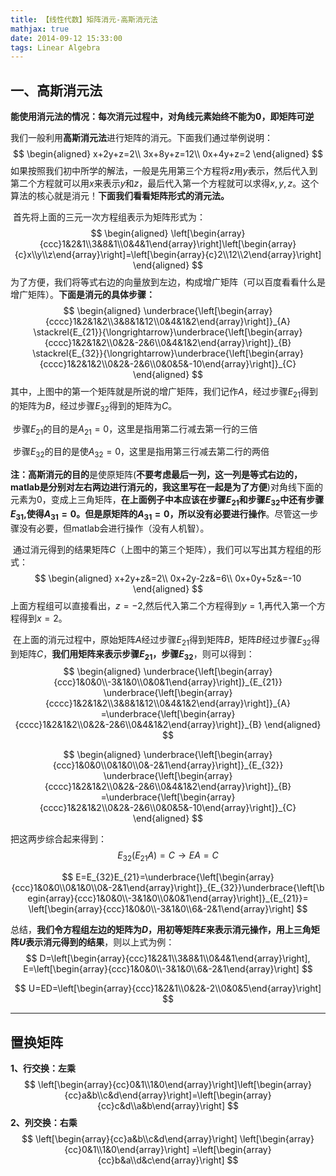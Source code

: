 ```yaml
---
title: 【线性代数】矩阵消元-高斯消元法
mathjax: true
date: 2014-09-12 15:33:00
tags: Linear Algebra
---
```




## 一、高斯消元法

 **能使用消元法的情况：每次消元过程中，对角线元素始终不能为0，即矩阵可逆**

  我们一般利用**高斯消元法**进行矩阵的消元。下面我们通过举例说明：
$$
\begin{aligned}
x+2y+z=2\\
3x+8y+z=12\\
0x+4y+z=2
\end{aligned}
$$
 如果按照我们初中所学的解法，一般是先用第三个方程将$z$用$y$表示，然后代入到第二个方程就可以用$x$来表示$y$和$z$，最后代入第一个方程就可以求得$x,y,z$。这个算法的核心就是消元！**下面我们看看矩阵形式的消元法。**

​    首先将上面的三元一次方程组表示为矩阵形式为：
$$
\begin{aligned}
\left[\begin{array}{ccc}1&2&1\\3&8&1\\0&4&1\end{array}\right]\left[\begin{array}{c}x\\y\\z\end{array}\right]=\left[\begin{array}{c}2\\12\\2\end{array}\right]
\end{aligned}
$$
为了方便，我们将等式右边的向量放到左边，构成增广矩阵（可以百度看看什么是增广矩阵）。**下面是消元的具体步骤：**
$$
\begin{aligned}
\underbrace{\left[\begin{array}{cccc}1&2&1&2\\3&8&1&12\\0&4&1&2\end{array}\right]}_{A}
\stackrel{E_{21}}{\longrightarrow}\underbrace{\left[\begin{array}{cccc}1&2&1&2\\0&2&-2&6\\0&4&1&2\end{array}\right]}_{B}
\stackrel{E_{32}}{\longrightarrow}\underbrace{\left[\begin{array}{cccc}1&2&1&2\\0&2&-2&6\\0&0&5&-10\end{array}\right]}_{C}
\end{aligned}
$$
其中，上图中的第一个矩阵就是所说的增广矩阵，我们记作$A$，经过步骤$E_{21}$得到的矩阵为$B$，经过步骤$E_{32}$得到的矩阵为$C$。

​    步骤$E_{21}$的目的是$A_{21}=0$，这里是指用第二行减去第一行的三倍

​    步骤$E_{32}$的目的是使$A_{32}=0$，这里是指用第三行减去第二行的两倍

**注：**高斯消元的**目的**是使原矩阵(**不要考虑最后一列，这一列是等式右边的，matlab是分别对左右两边进行消元的，我这里写在一起是为了方便**)对角线下面的元素为0，变成上三角矩阵，**在上面例子中本应该在步骤$E_{21}$和步骤$E_{32}$中还有步骤$E_{31}$,使得$A_{31}=0$。但是原矩阵的$A_{31}=0$，所以没有必要进行操作**。尽管这一步骤没有必要，但matlab会进行操作（没有人机智）。

​    通过消元得到的结果矩阵$C$（上图中的第三个矩阵），我们可以写出其方程组的形式：
$$
\begin{aligned}
x+2y+z&=2\\
0x+2y-2z&=6\\
0x+0y+5z&=-10
\end{aligned}
$$
上面方程组可以直接看出，$z=-2$,然后代入第二个方程得到$y=1$,再代入第一个方程得到$x=2$。

​    在上面的消元过程中，原始矩阵$A$经过步骤$E_{21}$得到矩阵$B$，矩阵$B$经过步骤$E_{32}$得到矩阵$C$，**我们用矩阵来表示步骤$E_{21}$，步骤$E_{32}$**，则可以得到：
$$
\begin{aligned}
\underbrace{\left[\begin{array}{ccc}1&0&0\\-3&1&0\\0&0&1\end{array}\right]}_{E_{21}}
\underbrace{\left[\begin{array}{cccc}1&2&1&2\\3&8&1&12\\0&4&1&2\end{array}\right]}_{A}
=\underbrace{\left[\begin{array}{cccc}1&2&1&2\\0&2&-2&6\\0&4&1&2\end{array}\right]}_{B}
\end{aligned}
$$

$$
\begin{aligned}
\underbrace{\left[\begin{array}{ccc}1&0&0\\0&1&0\\0&-2&1\end{array}\right]}_{E_{32}}
\underbrace{\left[\begin{array}{cccc}1&2&1&2\\0&2&-2&6\\0&4&1&2\end{array}\right]}_{B}
=\underbrace{\left[\begin{array}{cccc}1&2&1&2\\0&2&-2&6\\0&0&5&-10\end{array}\right]}_{C}
\end{aligned}
$$

把这两步综合起来得到：
$$
E_{32}(E_{21}A)=C\rightarrow EA=C
$$

$$
E=E_{32}E_{21}=\underbrace{\left[\begin{array}{ccc}1&0&0\\0&1&0\\0&-2&1\end{array}\right]}_{E_{32}}\underbrace{\left[\begin{array}{ccc}1&0&0\\-3&1&0\\0&0&1\end{array}\right]}_{E_{21}}=
\left[\begin{array}{ccc}1&0&0\\-3&1&0\\6&-2&1\end{array}\right]
$$

总结，**我们令方程组左边的矩阵为$D$，用初等矩阵$E$来表示消元操作，用上三角矩阵$U$表示消元得到的结果**，则以上式为例：
$$
D=\left[\begin{array}{ccc}1&2&1\\3&8&1\\0&4&1\end{array}\right],
E=\left[\begin{array}{ccc}1&0&0\\-3&1&0\\6&-2&1\end{array}\right]
$$

$$
U=ED=\left[\begin{array}{ccc}1&2&1\\0&2&-2\\0&0&5\end{array}\right]
$$



-------------------

## 置换矩阵

   **1、行交换：左乘**
$$
\left[\begin{array}{cc}0&1\\1&0\end{array}\right]\left[\begin{array}{cc}a&b\\c&d\end{array}\right]=\left[\begin{array}{cc}c&d\\a&b\end{array}\right]
$$
   **2、列交换：右乘**
$$
\left[\begin{array}{cc}a&b\\c&d\end{array}\right]
\left[\begin{array}{cc}0&1\\1&0\end{array}\right]
=\left[\begin{array}{cc}b&a\\d&c\end{array}\right]
$$


